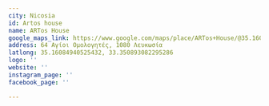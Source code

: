 ```yaml
---
city: Nicosia
id: Artos house
name: ARTos House
google_maps_link: https://www.google.com/maps/place/ARTos+House/@35.160674,33.3487473,17z/data=!3m1!4b1!4m5!3m4!1s0x14de19f8d10d524d:0x1135d5ca6ffc0c9a!8m2!3d35.160674!4d33.350936
address: 64 Αγίοι Ομολογητές, 1080 Λευκωσία
latlong: 35.16084940525432, 33.350893082295286
logo: ''
website: ''
instagram_page: ''
facebook_page: ''

---
```

